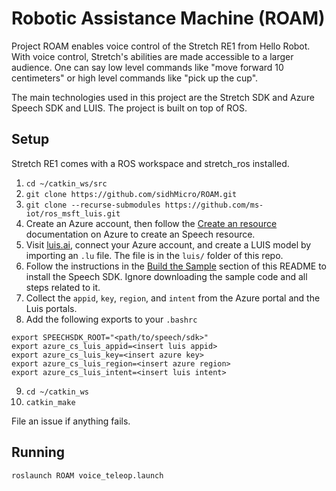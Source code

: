 Robotic Assistance Machine (ROAM)
=================================

Project ROAM enables voice control of the Stretch RE1 from Hello Robot. With voice control, Stretch's abilities are made accessible to a larger audience. One can say low level commands like "move forward 10 centimeters" or high level commands like "pick up the cup".

The main technologies used in this project are the Stretch SDK and Azure Speech SDK and LUIS. The project is built on top of ROS.

Setup
-----

Stretch RE1 comes with a ROS workspace and stretch_ros installed.

 1. `cd ~/catkin_ws/src`
 2. `git clone https://github.com/sidhMicro/ROAM.git`
 3. `git clone --recurse-submodules https://github.com/ms-iot/ros_msft_luis.git`
 4. Create an Azure account, then follow the [Create an resource](https://docs.microsoft.com/en-us/azure/cognitive-services/speech-service/get-started#new-resource) documentation on Azure to create an Speech resource.
 5. Visit [luis.ai](luis.ai), connect your Azure account, and create a LUIS model by importing an `.lu` file. The file is in the `luis/` folder of this repo.
 6. Follow the instructions in the [Build the Sample](https://github.com/Azure-Samples/cognitive-services-speech-sdk/tree/master/quickstart/cpp/linux/from-microphone#build-the-sample) section of this README to install the Speech SDK. Ignore downloading the sample code and all steps related to it.
 7. Collect the `appid`, `key`, `region`, and `intent` from the Azure portal and the Luis portals.
 8. Add the following exports to your `.bashrc`

 ```
 export SPEECHSDK_ROOT="<path/to/speech/sdk>"
 export azure_cs_luis_appid=<insert luis appid>
 export azure_cs_luis_key=<insert azure key>
 export azure_cs_luis_region=<insert azure region>
 export azure_cs_luis_intent=<insert luis intent>
 ```
 9. `cd ~/catkin_ws`
 10. `catkin_make`

File an issue if anything fails.

Running
-------

```
roslaunch ROAM voice_teleop.launch
```
